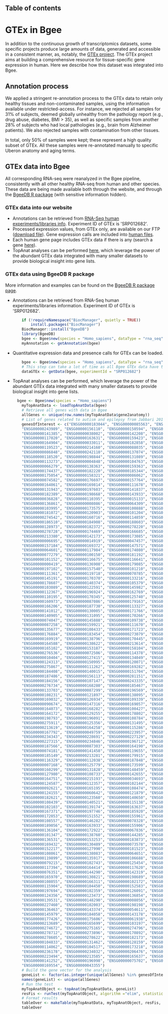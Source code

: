 ## Table of contents

# GTEx in Bgee

In addition to the continuous growth of transcriptomics datasets, some specific projects produce large amounts of data, generated and accessible in a consistent manner, as, notably, the [GTEx project](https://www.gtexportal.org/home/). The GTEx project aims at building a comprehensive resource for tissue-specific gene expression in human. Here we describe how this dataset was integrated into Bgee.

## Annotation process

We applied a stringent re-annotation process to the GTEx data to retain only healthy tissues and non-contaminated samples, using the information available under restricted-access. For instance, we rejected all samples for 31% of subjects, deemed globally unhealthy from the pathology report (e.g., drug abuse, diabetes, BMI > 35), as well as specific samples from another 28% of subjects who had local pathologies (e.g., brain from Alzheimer patients). We also rejected samples with contamination from other tissues.



In total, only 50% of samples were kept; these represent a high quality subset of GTEx. All these samples were re-annotated manually to specific Uberon anatomy and aging terms.

## GTEx data into Bgee

All corresponding RNA-seq were reanalyzed in the Bgee pipeline, consistently with all other healthy RNA-seq from human and other species. These data are being made available both through the website, and through the [BgeeDB R package](https://bioconductor.org/packages/BgeeDB/) (with sensitive information hidden).

### GTEx data into our website

- Annotations can be retrieved from [RNA-Seq human experiments/libraries info](/ftp/current/download/processed_expr_values/rna_seq/Homo_sapiens/Homo_sapiens_RNA-Seq_experiments_libraries.tar.gz). Experiment ID of GTEx is 'SRP012682'.
- Processed expression values, from GTEx only, are available on our FTP ([download file](/ftp/current/download/processed_expr_values/rna_seq/Homo_sapiens/Homo_sapiens_RNA-Seq_read_counts_TPM_FPKM_SRP012682.tsv.tar.gz)).
  Gene expression calls are included into [human files](/download/gene-expression-calls?id=9606).
- Each human gene page includes GTEx data if there is any (search a gene [here](/search/genes)).
- TopAnat analyses can be performed [here](/analysis/top-anat), which leverage the power of the abundant GTEx data integrated with many smaller datasets to provide biological insight into gene lists.

### GTEx data using BgeeDB R package

More information and examples can be found on the [BgeeDB R package page](https://bioconductor.org/packages/BgeeDB/).

- Annotations can be retrieved from RNA-Seq human experiments/libraries information. Experiment ID of GTEx is 'SRP012682'. 
    ```R
        if (!requireNamespace("BiocManager", quietly = TRUE))
            install.packages("BiocManager")
        BiocManager::install("BgeeDB")
        library(BgeeDB)
        bgee <- Bgee$new(species = "Homo_sapiens", dataType = "rna_seq")
        myAnnotation <- getAnnotation(bgee)
    ```
- Quantitative expression data and presence calls for GTEx can be loaded.
    ```R
        bgee <- Bgee$new(species = "Homo_sapiens", dataType = "rna_seq")
        # This step can take a lot of time as all Bgee GTEx data have to be downloaded and uncompressed.
        dataGTEx <- getData(bgee, experimentId = "SRP012682")
    ```
- TopAnat analyses can be performed, which leverage the power of the abundant GTEx data integrated with many smaller datasets to provide biological insight into gene lists.
    ```R
      bgee <- Bgee$new(species = "Homo_sapiens")
        myTopAnatData <- loadTopAnatData(bgee)
        # Retrieve all genes with data in Bgee
        allGenes <- unique(row.names(myTopAnatData$gene2anatomy))
        # List of genes related to autism and epilepsy from Jabbari 2016
        genesOfInterest <- c("ENSG00000183044", "ENSG00000085563", "ENSG00000006071", "ENSG00000153086", 
        "ENSG00000243989", "ENSG00000156110", "ENSG00000150594", "ENSG00000239900", 
        "ENSG00000141385", "ENSG00000038002", "ENSG00000142208", "ENSG00000275199", 
        "ENSG00000117020", "ENSG00000163631", "ENSG00000159423", "ENSG00000112294", 
        "ENSG00000164904", "ENSG00000033011", "ENSG00000182858", "ENSG00000101901", 
        "ENSG00000119523", "ENSG00000214160", "ENSG00000088035", "ENSG00000159063", 
        "ENSG00000086848", "ENSG00000242110", "ENSG00000137074", "ENSG00000124198", 
        "ENSG00000118520", "ENSG00000198844", "ENSG00000131089", "ENSG00000100299", 
        "ENSG00000113273", "ENSG00000004848", "ENSG00000104763", "ENSG00000108381", 
        "ENSG00000066279", "ENSG00000138363", "ENSG00000159363", "ENSG00000018625", 
        "ENSG00000174437", "ENSG00000182220", "ENSG00000185344", "ENSG00000171953", 
        "ENSG00000175054", "ENSG00000158321", "ENSG00000086062", "ENSG00000103507", 
        "ENSG00000074582", "ENSG00000176697", "ENSG00000157764", "ENSG00000106009", 
        "ENSG00000164061", "ENSG00000169814", "ENSG00000111678", "ENSG00000130921", 
        "ENSG00000131943", "ENSG00000197603", "ENSG00000141837", "ENSG00000007402", 
        "ENSG00000182389", "ENSG00000198668", "ENSG00000143933", "ENSG00000147044", 
        "ENSG00000036828", "ENSG00000110395", "ENSG00000015133", "ENSG00000108691", 
        "ENSG00000136861", "ENSG00000008086", "ENSG00000064309", "ENSG00000151849", 
        "ENSG00000103995", "ENSG00000173575", "ENSG00000100888", "ENSG00000168539", 
        "ENSG00000181072", "ENSG00000120903", "ENSG00000101204", "ENSG00000175344", 
        "ENSG00000274542", "ENSG00000160716", "ENSG00000114859", "ENSG00000073464", 
        "ENSG00000186510", "ENSG00000184908", "ENSG00000188603", "ENSG00000102805", 
        "ENSG00000128973", "ENSG00000182372", "ENSG00000278220", "ENSG00000184144", 
        "ENSG00000278728", "ENSG00000174469", "ENSG00000166685", "ENSG00000168434", 
        "ENSG00000213380", "ENSG00000142173", "ENSG00000173085", "ENSG00000088682", 
        "ENSG00000006695", "ENSG00000014919", "ENSG00000047457", "ENSG00000165078", 
        "ENSG00000157184", "ENSG00000169372", "ENSG00000147571", "ENSG00000160213", 
        "ENSG00000064601", "ENSG00000117984", "ENSG00000174080", "ENSG00000115827", 
        "ENSG00000077279", "ENSG00000100150", "ENSG00000181192", "ENSG00000091140", 
        "ENSG00000101152", "ENSG00000116675", "ENSG00000116641", "ENSG00000172269", 
        "ENSG00000000419", "ENSG00000136908", "ENSG00000179085", "ENSG00000188641", 
        "ENSG00000197102", "ENSG00000157540", "ENSG00000101210", "ENSG00000096093", 
        "ENSG00000111361", "ENSG00000119718", "ENSG00000070785", "ENSG00000115211", 
        "ENSG00000145191", "ENSG00000170370", "ENSG00000133216", "ENSG00000112425", 
        "ENSG00000178607", "ENSG00000140374", "ENSG00000105379", "ENSG00000171503", 
        "ENSG00000103089", "ENSG00000122591", "ENSG00000145982", "ENSG00000091483", 
        "ENSG00000112367", "ENSG00000196924", "ENSG00000162769", "ENSG00000119686", 
        "ENSG00000110195", "ENSG00000170345", "ENSG00000125740", "ENSG00000176165", 
        "ENSG00000160973", "ENSG00000087086", "ENSG00000179163", "ENSG00000022355", 
        "ENSG00000166206", "ENSG00000187730", "ENSG00000113327", "ENSG00000054983", 
        "ENSG00000141012", "ENSG00000130005", "ENSG00000171766", "ENSG00000105607", 
        "ENSG00000140905", "ENSG00000131095", "ENSG00000170266", "ENSG00000178445", 
        "ENSG00000074047", "ENSG00000145888", "ENSG00000109738", "ENSG00000173540", 
        "ENSG00000087258", "ENSG00000159921", "ENSG00000111670", "ENSG00000090581", 
        "ENSG00000135677", "ENSG00000108433", "ENSG00000171723", "ENSG00000233276", 
        "ENSG00000176884", "ENSG00000183454", "ENSG00000273079", "ENSG00000152822", 
        "ENSG00000169919", "ENSG00000138796", "ENSG00000170445", "ENSG00000172534", 
        "ENSG00000164588", "ENSG00000138622", "ENSG00000213614", "ENSG00000049860", 
        "ENSG00000165102", "ENSG00000153187", "ENSG00000158104", "ENSG00000174775", 
        "ENSG00000276536", "ENSG00000072506", "ENSG00000114378", "ENSG00000181873", 
        "ENSG00000010404", "ENSG00000127415", "ENSG00000134049", "ENSG00000166333", 
        "ENSG00000124313", "ENSG00000150995", "ENSG00000120071", "ENSG00000278458", 
        "ENSG00000275867", "ENSG00000111262", "ENSG00000169282", "ENSG00000069424", 
        "ENSG00000184408", "ENSG00000140015", "ENSG00000151704", "ENSG00000177807", 
        "ENSG00000187486", "ENSG00000156113", "ENSG00000281151", "ENSG00000075043", 
        "ENSG00000184156", "ENSG00000107147", "ENSG00000243335", "ENSG00000068796", 
        "ENSG00000276734", "ENSG00000168280", "ENSG00000185467", "ENSG00000118162", 
        "ENSG00000133703", "ENSG00000087299", "ENSG00000196569", "ENSG00000143815", 
        "ENSG00000108231", "ENSG00000121897", "ENSG00000138095", "ENSG00000187391", 
        "ENSG00000169032", "ENSG00000126934", "ENSG00000109339", "ENSG00000204406", 
        "ENSG00000090674", "ENSG00000147316", "ENSG00000169057", "ENSG00000081189", 
        "ENSG00000164073", "ENSG00000168282", "ENSG00000100427", "ENSG00000124615", 
        "ENSG00000164172", "ENSG00000129255", "ENSG00000178802", "ENSG00000177000", 
        "ENSG00000198793", "ENSG00000196091", "ENSG00000108784", "ENSG00000072864", 
        "ENSG00000275911", "ENSG00000125356", "ENSG00000131495", "ENSG00000023228", 
        "ENSG00000213619", "ENSG00000164258", "ENSG00000115286", "ENSG00000110717", 
        "ENSG00000167792", "ENSG00000049759", "ENSG00000223957", "ENSG00000204386", 
        "ENSG00000234343", "ENSG00000228691", "ENSG00000227129", "ENSG00000184494", 
        "ENSG00000227315", "ENSG00000234846", "ENSG00000196712", "ENSG00000151092", 
        "ENSG00000187566", "ENSG00000087303", "ENSG00000164190", "ENSG00000156574", 
        "ENSG00000074181", "ENSG00000141458", "ENSG00000119655", "ENSG00000122585", 
        "ENSG00000185149", "ENSG00000213281", "ENSG00000179915", "ENSG00000079482", 
        "ENSG00000116329", "ENSG00000112038", "ENSG00000187848", "ENSG00000135124", 
        "ENSG00000007168", "ENSG00000125779", "ENSG00000173599", "ENSG00000165194", 
        "ENSG00000160299", "ENSG00000131828", "ENSG00000148459", "ENSG00000164494", 
        "ENSG00000127980", "ENSG00000108733", "ENSG00000142655", "ENSG00000121680", 
        "ENSG00000164751", "ENSG00000215193", "ENSG00000034693", "ENSG00000139197", 
        "ENSG00000124587", "ENSG00000112357", "ENSG00000102144", "ENSG00000156531", 
        "ENSG00000092621", "ENSG00000165195", "ENSG00000108474", "ENSG00000165282", 
        "ENSG00000124155", "ENSG00000060642", "ENSG00000121879", "ENSG00000184381", 
        "ENSG00000182621", "ENSG00000123560", "ENSG00000140650", "ENSG00000039650", 
        "ENSG00000108439", "ENSG00000140521", "ENSG00000115138", "ENSG00000131238", 
        "ENSG00000102103", "ENSG00000139174", "ENSG00000163637", "ENSG00000100033", 
        "ENSG00000167371", "ENSG00000197746", "ENSG00000185920", "ENSG00000179295", 
        "ENSG00000172053", "ENSG00000151552", "ENSG00000155961", "ENSG00000132155", 
        "ENSG00000108557", "ENSG00000146282", "ENSG00000078328", "ENSG00000167281", 
        "ENSG00000189056", "ENSG00000163933", "ENSG00000155906", "ENSG00000104889", 
        "ENSG00000136104", "ENSG00000172922", "ENSG00000067836", "ENSG00000151835", 
        "ENSG00000101347", "ENSG00000138760", "ENSG00000144285", "ENSG00000105711", 
        "ENSG00000136531", "ENSG00000153253", "ENSG00000183873", "ENSG00000196876", 
        "ENSG00000169432", "ENSG00000130489", "ENSG00000073578", "ENSG00000178980", 
        "ENSG00000152217", "ENSG00000127990", "ENSG00000181523", "ENSG00000164690", 
        "ENSG00000108061", "ENSG00000138083", "ENSG00000064651", "ENSG00000124140", 
        "ENSG00000119899", "ENSG00000135917", "ENSG00000106688", "ENSG00000110436", 
        "ENSG00000079215", "ENSG00000102743", "ENSG00000125454", "ENSG00000177542", 
        "ENSG00000117394", "ENSG00000164414", "ENSG00000117620", "ENSG00000181830", 
        "ENSG00000076351", "ENSG00000144290", "ENSG00000142319", "ENSG00000276996", 
        "ENSG00000165970", "ENSG00000130821", "ENSG00000198689", "ENSG00000072501", 
        "ENSG00000108055", "ENSG00000166311", "ENSG00000102172", "ENSG00000163877", 
        "ENSG00000115904", "ENSG00000104450", "ENSG00000152583", "ENSG00000166068", 
        "ENSG00000197694", "ENSG00000102359", "ENSG00000126091", "ENSG00000115525", 
        "ENSG00000124356", "ENSG00000123473", "ENSG00000136854", "ENSG00000144455", 
        "ENSG00000139531", "ENSG00000148290", "ENSG00000008056", "ENSG00000197283", 
        "ENSG00000227460", "ENSG00000102003", "ENSG00000198198", "ENSG00000164458", 
        "ENSG00000136463", "ENSG00000143374", "ENSG00000054611", "ENSG00000162065", 
        "ENSG00000145979", "ENSG00000184058", "ENSG00000143178", "ENSG00000196628", 
        "ENSG00000177426", "ENSG00000175606", "ENSG00000061938", "ENSG00000166340", 
        "ENSG00000213689", "ENSG00000165699", "ENSG00000103197", "ENSG00000154743", 
        "ENSG00000274672", "ENSG00000275165", "ENSG00000274796", "ENSG00000274078", 
        "ENSG00000278712", "ENSG00000273896", "ENSG00000170892", "ENSG00000274129", 
        "ENSG00000278605", "ENSG00000278622", "ENSG00000182173", "ENSG00000175894", 
        "ENSG00000104833", "ENSG00000131462", "ENSG00000128159", "ENSG00000198431", 
        "ENSG00000114062", "ENSG00000104517", "ENSG00000173218", "ENSG00000137411", 
        "ENSG00000236178", "ENSG00000234032", "ENSG00000206476", "ENSG00000230985", 
        "ENSG00000223494", "ENSG00000213585", "ENSG00000165637", "ENSG00000197969", 
        "ENSG00000141252", "ENSG00000196998", "ENSG00000075702", "ENSG00000186153", 
        "ENSG00000169554", "ENSG00000043355")
        # Build the gene vector for the analysis
        geneList <- factor(as.integer(unique(allGenes) %in% genesOfInterest))
        names(geneList) <- unique(allGenes)
        # Run the test
        myTopAnatObject <- topAnat(myTopAnatData, geneList)
        resFis <- runTest(myTopAnatObject, algorithm ="elim", statistic ="fisher")
        # Format results
        tableOver <- makeTable(myTopAnatData, myTopAnatObject, resFis, 0.1)
        tableOver
    ```
